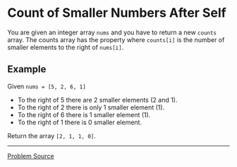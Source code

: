 # Count of Smaller Numbers After Self

You are given an integer array `nums` and you have to return a new `counts` array. The counts array
has the property where `counts[i]` is the number of smaller elements to the right of `nums[i]`.

Example
-------

Given `nums = [5, 2, 6, 1]`

+ To the right of 5 there are 2 smaller elements (2 and 1).
+ To the right of 2 there is only 1 smaller element (1).
+ To the right of 6 there is 1 smaller element (1).
+ To the right of 1 there is 0 smaller element.

Return the array `[2, 1, 1, 0]`.

---

[Problem Source](https://leetcode.com/problems/count-of-smaller-numbers-after-self/description/)